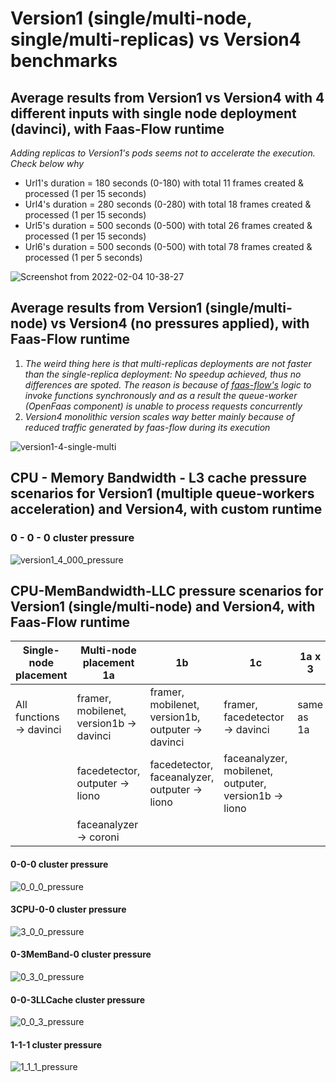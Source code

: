 # Version1 (single/multi-node, single/multi-replicas) vs Version4 benchmarks

## Average results from Version1 vs Version4 with 4 different inputs with single node deployment (davinci), with Faas-Flow runtime

*Adding replicas to Version1's pods seems not to accelerate the execution. Check below why*

* Url1's duration = 180 seconds (0-180) with total 11 frames created & processed (1 per 15 seconds)
* Url4's duration = 280 seconds (0-280) with total 18 frames created & processed (1 per 15 seconds)
* Url5's duration = 500 seconds (0-500) with total 26 frames created & processed (1 per 15 seconds)
* Url6's duration = 500 seconds (0-500) with total 78 frames created & processed (1 per 5 seconds)

![Screenshot from 2022-02-04 10-38-27](https://user-images.githubusercontent.com/57920951/152516475-9b542414-3b81-4221-be99-28e5888d5744.png)

## Average results from Version1 (single/multi-node) vs Version4 (no pressures applied), with Faas-Flow runtime

1. *The weird thing here is that multi-replicas deployments are not faster than the single-replica deployment: No speedup achieved, thus no differences are spoted. The reason is because of [faas-flow's](https://github.com/s8sg/faas-flow) logic to invoke functions
synchronously and as a result the queue-worker (OpenFaas component) is unable to process requests concurrently*
2. *Version4 monolithic version scales way better mainly because of reduced traffic generated by faas-flow during its execution*

![version1-4-single-multi](https://user-images.githubusercontent.com/57920951/153644735-bdc69f30-88f3-4ba1-895e-eb1e7c49aebb.png)


## CPU - Memory Bandwidth - L3 cache pressure scenarios for Version1 (multiple queue-workers acceleration) and Version4, with custom runtime

### 0 - 0 - 0 cluster pressure 

![version1_4_000_pressure](https://user-images.githubusercontent.com/57920951/157099906-66a5022a-8d37-48a4-a6fd-77ebe4646bfa.png)


## CPU-MemBandwidth-LLC pressure scenarios for Version1 (single/multi-node) and Version4, with Faas-Flow runtime

| Single-node placement | Multi-node placement 1a | 1b | 1c | 1a x 3 | Version4 | 
| --- | --- | --- | --- | --- | --- |
| All functions &rarr; davinci | framer, mobilenet, version1b &rarr; davinci | framer, mobilenet, version1b, outputer &rarr; davinci| framer, facedetector &rarr; davinci | same as 1a | monolith &rarr; davinci  |
|  | facedetector, outputer &rarr; liono | facedetector, faceanalyzer, outputer &rarr; liono | faceanalyzer, mobilenet, outputer, version1b &rarr; liono| | | 
|  | faceanalyzer &rarr; coroni |  | |  | | 

#### 0-0-0 cluster pressure

![0_0_0_pressure](https://user-images.githubusercontent.com/57920951/155745027-1879e3f4-8b19-426f-b300-46bad4712e93.png)



#### 3CPU-0-0 cluster pressure

![3_0_0_pressure](https://user-images.githubusercontent.com/57920951/155745048-ae371fb0-66b5-4a11-a6f4-48ad99bce90e.png)


#### 0-3MemBand-0 cluster pressure

![0_3_0_pressure](https://user-images.githubusercontent.com/57920951/155745076-37b0ab61-369c-42b3-b069-f795a788429c.png)


#### 0-0-3LLCache cluster pressure

![0_0_3_pressure](https://user-images.githubusercontent.com/57920951/155745091-9f2bdda9-e460-4835-acd9-e9018259e4a8.png)


#### 1-1-1 cluster pressure

![1_1_1_pressure](https://user-images.githubusercontent.com/57920951/155745110-d6fd5769-b4e6-4e18-9600-c450c6e76987.png)

